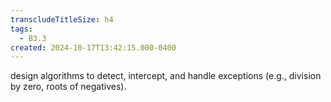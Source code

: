 ```yaml
---
transcludeTitleSize: h4
tags:
  - B3.3
created: 2024-10-17T13:42:15.000-0400
---
```

design algorithms to detect, intercept, and handle exceptions (e.g., division by zero, roots of negatives).
